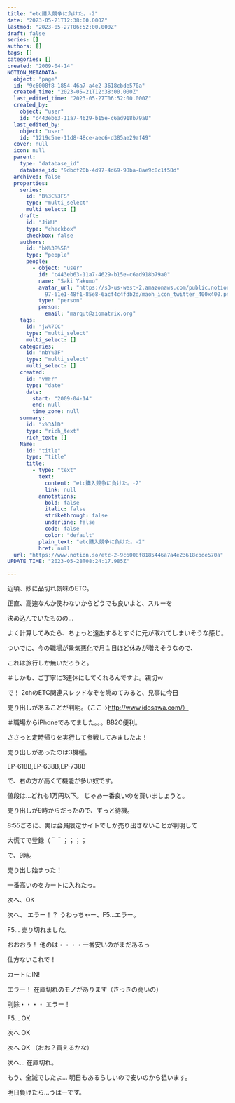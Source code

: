 ```yaml
---
title: "etc購入競争に負けた。-2"
date: "2023-05-21T12:38:00.000Z"
lastmod: "2023-05-27T06:52:00.000Z"
draft: false
series: []
authors: []
tags: []
categories: []
created: "2009-04-14"
NOTION_METADATA:
  object: "page"
  id: "9c6008f8-1854-46a7-a4e2-3618cbde570a"
  created_time: "2023-05-21T12:38:00.000Z"
  last_edited_time: "2023-05-27T06:52:00.000Z"
  created_by:
    object: "user"
    id: "c443eb63-11a7-4629-b15e-c6ad918b79a0"
  last_edited_by:
    object: "user"
    id: "1219c5ae-11d8-48ce-aec6-d385ae29af49"
  cover: null
  icon: null
  parent:
    type: "database_id"
    database_id: "9dbcf20b-4d97-4d69-98ba-8ae9c8c1f58d"
  archived: false
  properties:
    series:
      id: "B%3C%3FS"
      type: "multi_select"
      multi_select: []
    draft:
      id: "JiWU"
      type: "checkbox"
      checkbox: false
    authors:
      id: "bK%3B%5B"
      type: "people"
      people:
        - object: "user"
          id: "c443eb63-11a7-4629-b15e-c6ad918b79a0"
          name: "Saki Yakumo"
          avatar_url: "https://s3-us-west-2.amazonaws.com/public.notion-static.com/3ad1c4\
            97-61e1-48f1-85e8-6acf4c4fdb2d/maoh_icon_twitter_400x400.png"
          type: "person"
          person:
            email: "marqut@ziomatrix.org"
    tags:
      id: "jw%7CC"
      type: "multi_select"
      multi_select: []
    categories:
      id: "nbY%3F"
      type: "multi_select"
      multi_select: []
    created:
      id: "vmFr"
      type: "date"
      date:
        start: "2009-04-14"
        end: null
        time_zone: null
    summary:
      id: "x%3AlD"
      type: "rich_text"
      rich_text: []
    Name:
      id: "title"
      type: "title"
      title:
        - type: "text"
          text:
            content: "etc購入競争に負けた。-2"
            link: null
          annotations:
            bold: false
            italic: false
            strikethrough: false
            underline: false
            code: false
            color: "default"
          plain_text: "etc購入競争に負けた。-2"
          href: null
  url: "https://www.notion.so/etc-2-9c6008f8185446a7a4e23618cbde570a"
UPDATE_TIME: "2023-05-28T08:24:17.985Z"

---
```

<link rel="stylesheet" href="https://cdn.jsdelivr.net/npm/katex@0.16.2/dist/katex.min.css" integrity="sha384-bYdxxUwYipFNohQlHt0bjN/LCpueqWz13HufFEV1SUatKs1cm4L6fFgCi1jT643X" crossorigin="anonymous">


近頃、妙に品切れ気味のETC。


正直、高速なんか使わないからどうでも良いよと、スルーを


決め込んでいたものの…


よく計算してみたら、ちょっと遠出するとすぐに元が取れてしまいそうな感じ。


ついでに、今の職場が景気悪化で月１日ほど休みが増えそうなので、


これは旅行しか無いだろうと。


＃しかも、ご丁寧に3連休にしてくれるんですよ。親切ｗ


で！ 2chのETC関連スレッドなぞを眺めてみると、見事に今日


売り出しがあることが判明。（ここ→http://www.idosawa.com/）


＃職場からiPhoneでみてました。。。BB2C便利。


ささっと定時帰りを実行して参戦してみましたよ！


売り出しがあったのは3機種。


EP-618B,EP-638B,EP-738B


で、右の方が高くて機能が多い奴です。


値段は…どれも1万円以下。 じゃあ一番良いのを買いましょうと。


売り出しが9時からだったので、ずっと待機。


8:55ごろに、実は会員限定サイトでしか売り出さないことが判明して


大慌てで登録（＾＾；；；；


で、9時。


売り出し始まった！


一番高いのをカートに入れたっ。


次へ、OK


次へ、 エラー！？ うわっちゃー、F5…エラー。


F5… 売り切れました。


おおおう！ 他のは・・・・一番安いのがまだあるっ


仕方ないこれで！


カートにIN!


エラー！ 在庫切れのモノがあります（さっきの高いの）


削除・・・・ エラー！


F5… OK


次へ OK


次へ OK （おお？買えるかな）


次へ… 在庫切れ。


もう、全滅でしたよ… 明日もあるらしいので安いのから狙います。


明日負けたら…うはーです。

